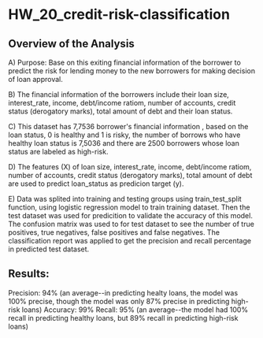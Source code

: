 # HW_20_credit-risk-classification

## Overview of the Analysis
A) Purpose: Base on this exiting financial information of the borrower to predict the risk for lending money to the new borrowers for making decision of loan approval. 

B) The financial information of the borrowers include their loan size, interest_rate, income, debt/income ratiom, number of accounts, credit status (derogatory marks), total amount of debt and their loan status. 

C) This dataset has 7,7536 borrower's financial information , based on the loan status, 0 is healthy and 1 is risky, the number of borrows who have healthy loan status is 7,5036 and there are 2500 borrowers whose loan status are labeled as high-risk. 

D) The features (X) of loan size, interest_rate, income, debt/income ratiom, number of accounts, credit status (derogatory marks), total amount of debt are used to predict loan_status as predicion target (y). 

E) Data was splited into training and testing groups using train_test_split function, using logistic regression model to train training dataset. Then the test dataset was used for predicition to validate the accuracy of this model. The confusion matrix was used to for test dataset to see the number of true positives, true negatives, false positives and false negatives. The classification report was applied to get the precision and recall percentage in predicted test dataset. 

## Results:
Precision: 94% (an average--in predicting healty loans, the model was 100% precise, though the model was only 87% precise in predicting high-risk loans)
Accuracy: 99%
Recall: 95% (an average--the model had 100% recall in predicting healthy loans, but 89% recall in predicting high-risk loans)